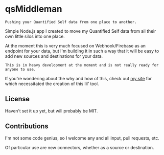 # qsMiddleman

    Pushing your Quantified Self data from one place to another.

Simple Node.js app I created to move my Quantified Self data from all their own little silos into one place.

At the moment this is very much focused on Webhook/Firebase as an endpoint for your data, but I'm building it in such a way that it will be easy to add new sources and destinations for your data.

    This is in heavy development at the moment and is not really ready for anyone to use.

If you're wondering about the why and how of this, check out [my site](http://www.greglgomez.me) for which necessitated the creation of this lil' tool.

## License
Haven't set it up yet, but will probably be MIT.

## Contributions

I'm not some code genius, so I welcome any and all input, pull requests, etc.

Of particular use are new connectors, whether as a source or destination.
